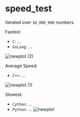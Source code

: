 # speed_test

Iterated over `10_000_000` numbers.


Fastest: 
- `C`: ...
- `GoLang`: ...

![newplot (2)](https://user-images.githubusercontent.com/17484350/134024215-125cb4c5-7a42-4f51-acd0-19a65d939f50.png)


Average Speed: 
- `C++`: ...

![newplot (1)](https://user-images.githubusercontent.com/17484350/134024253-5162bb30-e41e-4d4e-a5cd-09c99d1de1da.png)


Slowest: 
- `Cython`: ...
- `Python`: ...
![newplot](https://user-images.githubusercontent.com/17484350/134024277-84431365-df99-4e5a-b070-f0ac095567e3.png)
